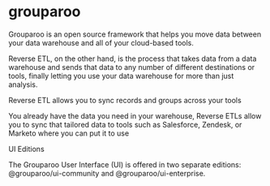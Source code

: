 # grouparoo
 
 
Grouparoo is an open source framework that helps you move data between your data warehouse and all of your cloud-based tools.

Reverse ETL, on the other hand, is the process that takes data from a data warehouse and sends that data to any number of different destinations or tools, finally letting you use your data warehouse for more than just analysis.

Reverse ETL allows you to sync records and groups across your tools

You already have the data you need in your warehouse, Reverse ETLs allow you to sync that tailored data to tools such as Salesforce, Zendesk, or Marketo where you can put it to use 


UI Editions

The Grouparoo User Interface (UI) is offered in two separate editions: @grouparoo/ui-community and @grouparoo/ui-enterprise.